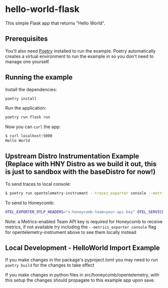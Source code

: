 # hello-world-flask

This simple Flask app that returns "Hello World".

## Prerequisites

You'll also need [Poetry](https://python-poetry.org/) installed to run the example. Poetry automatically creates a virtual environment to run the example in so you don't need to manage one yourself.

## Running the example

Install the dependencies:

```bash
poetry install
```

Run the application:

```bash
poetry run flask run
```

Now you can `curl` the app:

```bash
$ curl localhost:5000
Hello World
```

## Upstream Distro Instrumentation Example (Replace with HNY Distro as we build it out, this is just to sandbox with the baseDistro for now!)

To send traces to local console:

```bash
$ poetry run opentelemetry-instrument --traces_exporter console --metrics_exporter console flask run
```

To send to Honeycomb: 

```bash
OTEL_EXPORTER_OTLP_HEADERS="x-honeycomb-team=your-api-key" OTEL_SERVICE_NAME="your-service-name" OTEL_EXPORTER_OTLP_ENDPOINT="api.honeycomb.io:443" poetry run opentelemetry-instrument flask run
```

Note: a Metrics-enabled Team API key is required for Honeycomb to receive metrics, if not available try including the `--metrics_exporter console` flag for opentelemetry-instrument above to see them locally instead

## Local Development - HelloWorld Import Example
If you make changes in the package's pyproject.toml you may need to run `poetry build` for the changes to take effect

If you make changes in python files in src/honeycomb/opentelemetry, with this setup the changes should propagate to this example app upon save.